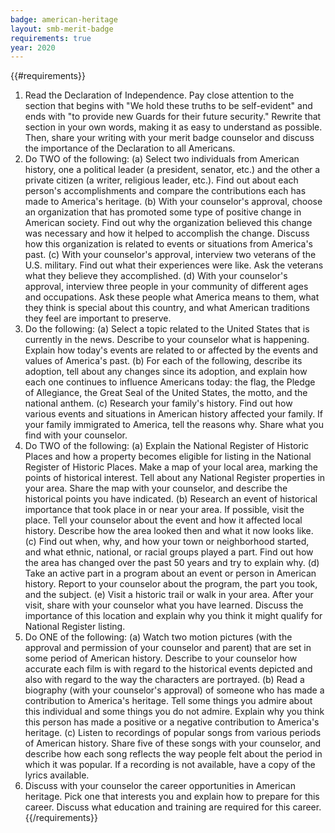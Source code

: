 ```yaml
---
badge: american-heritage
layout: smb-merit-badge
requirements: true
year: 2020
---
```


{{#requirements}}
1. Read the Declaration of Independence. Pay close attention to the section that begins with "We hold these truths to be self-evident" and ends with "to provide new Guards for their future security." Rewrite that section in your own words, making it as easy to understand as possible. Then, share your writing with your merit badge counselor and discuss the importance of the Declaration to all Americans.
2. Do TWO of the following:
    (a) Select two individuals from American history, one a political leader (a president, senator, etc.) and the other a private citizen (a writer, religious leader, etc.). Find out about each person's accomplishments and compare the contributions each has made to America's heritage.
    (b) With your counselor's approval, choose an organization that has promoted some type of positive change in American society. Find out why the organization believed this change was necessary and how it helped to accomplish the change. Discuss how this organization is related to events or situations from America's past.
    (c) With your counselor's approval, interview two veterans of the U.S. military. Find out what their experiences were like. Ask the veterans what they believe they accomplished.
    (d) With your counselor's approval, interview three people in your community of different ages and occupations. Ask these people what America means to them, what they think is special about this country, and what American traditions they feel are important to preserve.
3. Do the following:
    (a) Select a topic related to the United States that is currently in the news. Describe to your counselor what is happening. Explain how today's events are related to or affected by the events and values of America's past.
    (b) For each of the following, describe its adoption, tell about any changes since its adoption, and explain how each one continues to influence Americans today: the flag, the Pledge of Allegiance, the Great Seal of the United States, the motto, and the national anthem.
    (c) Research your family's history. Find out how various events and situations in American history affected your family. If your family immigrated to America, tell the reasons why. Share what you find with your counselor.
4. Do TWO of the following:
    (a) Explain the National Register of Historic Places and how a property becomes eligible for listing in the National Register of Historic Places. Make a map of your local area, marking the points of historical interest. Tell about any National Register properties in your area. Share the map with your counselor, and describe the historical points you have indicated.
    (b) Research an event of historical importance that took place in or near your area. If possible, visit the place. Tell your counselor about the event and how it affected local history. Describe how the area looked then and what it now looks like.
    (c) Find out when, why, and how your town or neighborhood started, and what ethnic, national, or racial groups played a part. Find out how the area has changed over the past 50 years and try to explain why.
    (d) Take an active part in a program about an event or person in American history. Report to your counselor about the program, the part you took, and the subject.
    (e) Visit a historic trail or walk in your area. After your visit, share with your counselor what you have learned. Discuss the importance of this location and explain why you think it might qualify for National Register listing.
5. Do ONE of the following:
    (a) Watch two motion pictures (with the approval and permission of your counselor and parent) that are set in some period of American history. Describe to your counselor how accurate each film is with regard to the historical events depicted and also with regard to the way the characters are portrayed.
    (b) Read a biography (with your counselor's approval) of someone who has made a contribution to America's heritage. Tell some things you admire about this individual and some things you do not admire. Explain why you think this person has made a positive or a negative contribution to America's heritage.
    (c) Listen to recordings of popular songs from various periods of American history. Share five of these songs with your counselor, and describe how each song reflects the way people felt about the period in which it was popular. If a recording is not available, have a copy of the lyrics available.
6. Discuss with your counselor the career opportunities in American heritage. Pick one that interests you and explain how to prepare for this career. Discuss what education and training are required for this career.
{{/requirements}}
